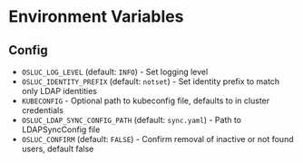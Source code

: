# Environment Variables

## Config

 - `OSLUC_LOG_LEVEL` (default: `INFO`) - Set logging level
 - `OSLUC_IDENTITY_PREFIX` (default: `notset`) - Set identity prefix to match only LDAP identities
 - `KUBECONFIG` - Optional path to kubeconfig file, defaults to in cluster credentials
 - `OSLUC_LDAP_SYNC_CONFIG_PATH` (default: `sync.yaml`) - Path to LDAPSyncConfig file
 - `OSLUC_CONFIRM` (default: `FALSE`) - Confirm removal of inactive or not found users, default false


